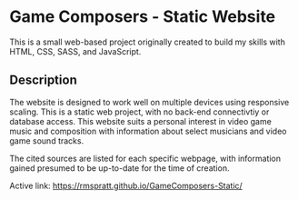 # Game Composers - Static Website
This is a small web-based project originally created to build my skills with HTML, CSS, SASS, and JavaScript. 

## Description
The website is designed to work well on multiple devices using responsive scaling. This is a static web project, with no back-end connectivtiy or database access. This website suits a personal interest in video game music and composition with information about select musicians and video game sound tracks.

The cited sources are listed for each specific webpage, with information gained presumed to be up-to-date for the time of creation.

Active link: https://rmspratt.github.io/GameComposers-Static/
